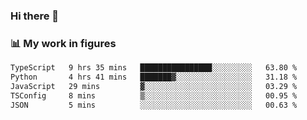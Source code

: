 ### Hi there 👋

### 📊 My work in figures

<!--START_SECTION:waka-->

```txt
TypeScript   9 hrs 35 mins   ████████████████░░░░░░░░░   63.80 %
Python       4 hrs 41 mins   ███████▓░░░░░░░░░░░░░░░░░   31.18 %
JavaScript   29 mins         ▓░░░░░░░░░░░░░░░░░░░░░░░░   03.29 %
TSConfig     8 mins          ▒░░░░░░░░░░░░░░░░░░░░░░░░   00.95 %
JSON         5 mins          ░░░░░░░░░░░░░░░░░░░░░░░░░   00.63 %
```

<!--END_SECTION:waka-->
